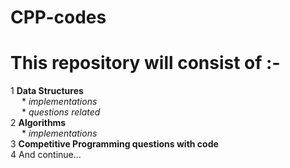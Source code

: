 # CPP-codes
# This repository will consist of :-
1 __Data Structures__\
 &emsp;   * _implementations_\
 &emsp;   * _questions related_\
2 __Algorithms__\
 &emsp;   * _implementations_\
3 __Competitive Programming questions with code__\
4 And continue... 
